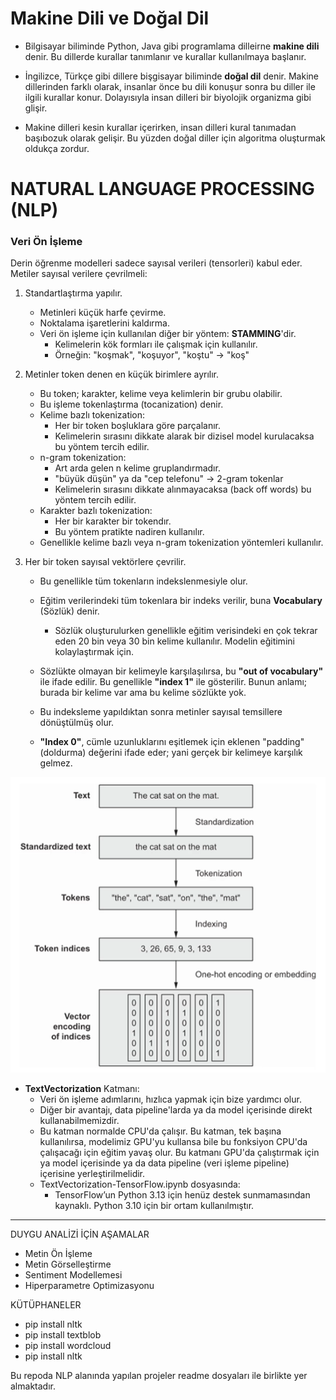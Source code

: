# Makine Dili ve Doğal Dil

- Bilgisayar biliminde Python, Java gibi programlama dilleirne **makine dili** denir. Bu dillerde kurallar tanımlanır ve kurallar kullanılmaya başlanır.

- İngilizce, Türkçe gibi dillere bişgisayar biliminde **doğal dil** denir. Makine dillerinden farklı olarak, insanlar önce bu dili konuşur sonra bu diller ile ilgili kurallar konur. Dolayısıyla insan dilleri bir biyolojik organizma gibi glişir. 

- Makine dilleri kesin kurallar içerirken, insan dilleri kural tanımadan başıbozuk olarak gelişir. Bu yüzden doğal diller için algoritma oluşturmak oldukça zordur. 



# NATURAL LANGUAGE PROCESSING (NLP)

### Veri Ön İşleme 

Derin öğrenme modelleri sadece sayısal verileri (tensorleri) kabul eder.
Metiler sayısal verilere çevrilmeli: 

1) Standartlaştırma yapılır.
    - Metinleri küçük harfe çevirme.
    - Noktalama işaretlerini kaldırma.
    - Veri ön işleme için kullanılan diğer bir yöntem: **STAMMING**'dir.
        * Kelimelerin kök formları ile çalışmak için kullanılır.
        * Örneğin: "koşmak", "koşuyor", "koştu" -> "koş"

2) Metinler token denen en küçük birimlere ayrılır. 
    - Bu token; karakter, kelime veya kelimlerin bir grubu olabilir.
    - Bu işleme tokenlaştırma (tocanization) denir.
    - Kelime bazlı tokenization: 
        * Her bir token boşluklara göre parçalanır. 
        * Kelimelerin sırasını dikkate alarak bir dizisel model kurulacaksa bu yöntem tercih edilir. 
    - n-gram tokenization: 
        * Art arda gelen n kelime gruplandırmadır. 
        * "büyük düşün" ya da "cep telefonu" -> 2-gram tokenlar
        * Kelimelerin sırasını dikkate alınmayacaksa (back off words) bu yöntem tercih edilir. 
    - Karakter bazlı tokenization:
        * Her bir karakter bir tokendır. 
        * Bu yöntem pratikte nadiren kullanılır. 
    - Genellikle kelime bazlı veya n-gram tokenization yöntemleri kullanılır. 

3) Her bir token sayısal vektörlere çevrilir. 
    - Bu genellikle tüm tokenların indekslenmesiyle olur. 
    - Eğitim verilerindeki tüm tokenlara bir indeks verilir, buna **Vocabulary** (Sözlük) denir. 
        * Sözlük oluşturulurken genellikle eğitim verisindeki en çok tekrar eden 20 bin veya 30 bin kelime kullanılır. Modelin eğitimini kolaylaştırmak için. 
    - Sözlükte olmayan bir kelimeyle karşılaşılırsa, bu **"out of vocabulary"** ile ifade edilir. Bu genellikle **"index 1"** ile gösterilir. Bunun anlamı; burada bir kelime var ama bu kelime sözlükte yok. 
    - Bu indeksleme yapıldıktan sonra metinler sayısal temsillere dönüştülmüş olur. 

    - **"Index 0"**, cümle uzunluklarını eşitlemek için eklenen "padding" (doldurma) değerini ifade eder; yani gerçek bir kelimeye karşılık gelmez.

![alt text](images/veri_on_isleme.png)



* **TextVectorization** Katmanı: 
    - Veri ön işleme adımlarını, hızlıca yapmak için bize yardımcı olur. 
    - Diğer bir avantajı, data pipeline'larda ya da model içerisinde direkt kullanabilmemizdir. 
    - Bu katman normalde CPU'da çalışır. Bu katman, tek başına kullanılırsa, modelimiz GPU'yu kullansa bile bu fonksiyon CPU'da çalışacağı için eğitim yavaş olur. Bu katmanı GPU'da çalıştırmak için ya model içerisinde ya da data pipeline (veri işleme pipeline) içerisine yerleştirilmelidir. 
    - TextVectorization-TensorFlow.ipynb dosyasında:
        * TensorFlow’un Python 3.13 için henüz destek sunmamasından kaynaklı. Python 3.10 için bir ortam kullanılmıştır.
        

----


DUYGU ANALİZİ İÇİN AŞAMALAR
* Metin Ön İşleme 
* Metin Görselleştirme 
* Sentiment Modellemesi 
* Hiperparametre Optimizasyonu 

KÜTÜPHANELER
- pip install nltk
- pip install textblob
- pip install wordcloud
- pip install nltk

Bu repoda NLP alanında yapılan projeler readme dosyaları ile birlikte yer almaktadır.
